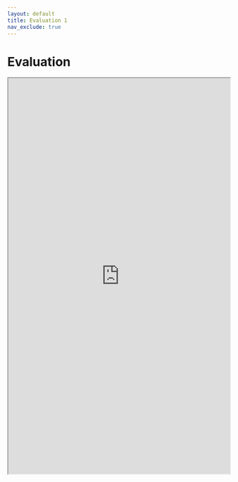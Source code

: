```yaml
---
layout: default
title: Evaluation 1
nav_exclude: true
---
```

# Evaluation
 <iframe src="https://www.soscisurvey.de/digitalstory/?q=digstor1"  width="100%" height="900" title="Evaluation 1"></iframe> 

